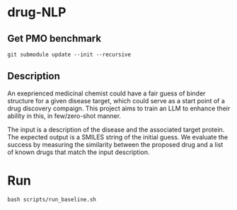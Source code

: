 # drug-NLP

## Get PMO benchmark

`git submodule update --init --recursive`

## Description

An exeprienced medicinal chemist could have a fair guess of binder structure for a given disease target, which could serve as a start point of a drug discovery compaign. This project aims to train an LLM to enhance their ability in this, in few/zero-shot manner.

The input is a description of the disease and the associated target protein. The expected output is a SMILES string of the initial guess.
We evaluate the success by measuring the similarity between the proposed drug and a list of known drugs that match the input description.

# Run

`bash scripts/run_baseline.sh`



